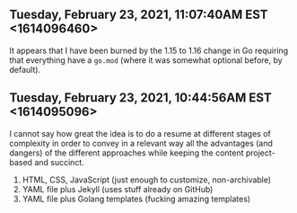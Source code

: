 ## Tuesday, February 23, 2021, 11:07:40AM EST <1614096460>

It appears that I have been burned by the 1.15 to 1.16 change in Go
requiring that everything have a `go.mod` (where it was somewhat
optional before, by default).

## Tuesday, February 23, 2021, 10:44:56AM EST <1614095096>

I cannot say how great the idea is to do a resume at different stages of
complexity in order to convey in a relevant way all the advantages (and
dangers) of the different approaches while keeping the content
project-based and succinct.

1. HTML, CSS, JavaScript  (just enough to customize, non-archivable)
1. YAML file plus Jekyll (uses stuff already on GitHub)
1. YAML file plus Golang templates (fucking amazing templates)

